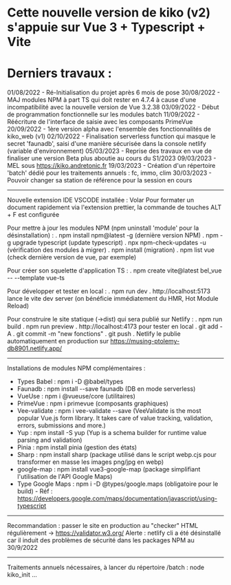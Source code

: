 # Cette nouvelle version de kiko (v2) s'appuie sur Vue 3 + Typescript + Vite

# Derniers travaux :

01/08/2022 - Ré-Initialisation du projet après 6 mois de pose
30/08/2022 - MAJ modules NPM à part TS qui doit rester en 4.7.4 à cause d'une incompatibilité avec la nouvelle version de Vue 3.2.38
03/09/2022 - Début de programmation fonctionnelle sur les modules batch
11/09/2022 - Réécriture de l'interface de saisie avec les composants PrimeVue
20/09/2022 - 1ère version alpha avec l'ensemble des fonctionnalités de kiko_web (v1)
02/10/2022 - Finalisation serverless function qui masque le secret 'faunadb', saisi d'une manière sécurisée dans la console netlify (variable d'environnement)
05/03/2023 - Reprise des travaux en vue de finaliser une version Beta plus aboutie au cours du S1/2023
09/03/2023 - MEL sous https://kiko.andretonic.fr
19/03/2023 - Création d'un répertoire 'batch' dédié pour les traitements annuels : fc, immo, clim
30/03/2023 - Pouvoir changer sa station de référence pour la session en cours

---

Nouvelle extension IDE VSCODE installée : Volar
Pour formater un document rapidement via l'extension prettier, la commande de touches ALT + F est configurée

Pour mettre à jour les modules NPM (npm uninstall 'module' pour la désinstallation) :
. npm install npm@latest -g (dernière version NPM)
. npm -g upgrade typescript (update typescript)
. npx npm-check-updates -u (vérification des modules à migrer)
. npm install (migration)
. npm list vue (check dernière version de vue, par exemple)

Pour créer son squelette d'application TS :
. npm create vite@latest bel_vue -- --template vue-ts

Pour développer et tester en local :
. npm run dev
. http://localhost:5173 lance le vite dev server (on bénéficie immédiatement du HMR, Hot Module Reload)

Pour construire le site statique (->dist) qui sera publié sur Netlify :
. npm run build
. npm run preview
. http://localhost:4173 pour tester en local
. git add -A
. git commit -m "new fonctions"
. git push
. Netlify le publie automatiquement en production sur https://musing-ptolemy-db8901.netlify.app/

---

Installations de modules NPM complémentaires :

- Types Babel : npm i -D @babel/types
- Faunadb : npm install --save faunadb (DB en mode serverless)
- VueUse : npm i @vueuse/core (utilitaires)
- PrimeVue : npm i primevue (composants graphiques)
- Vee-validate : npm i vee-validate --save (VeeValidate is the most popular Vue.js form library. It takes care of value tracking, validation, errors, submissions and more.)
- Yup : npm install -S yup (Yup is a schema builder for runtime value parsing and validation)
- Pinia : npm install pinia (gestion des états)
- Sharp : npm install sharp (package utilisé dans le script webp.cjs pour transformer en masse les images png/jpg en webp)
- google-map : npm install vue3-google-map (package simplifiant l'utilisation de l'API Google Maps)
- Type Google Maps : npm i -D @types/google.maps (obligatoire pour le build) - Réf : https://developers.google.com/maps/documentation/javascript/using-typescript

---

Recommandation : passer le site en production au "checker" HTML régulièrement -> https://validator.w3.org/
Alerte : netlify cli a été désinstallé car il induit des problèmes de sécurité dans les packages NPM au 30/9/2022

---

Traitements annuels nécessaires, à lancer du répertoire /batch : node kiko_init ...

